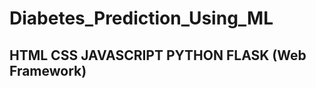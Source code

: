 # Diabetes_Prediction_Using_ML
HTML
CSS
JAVASCRIPT
PYTHON
FLASK (Web Framework)
-------------------------------------------------------------------
